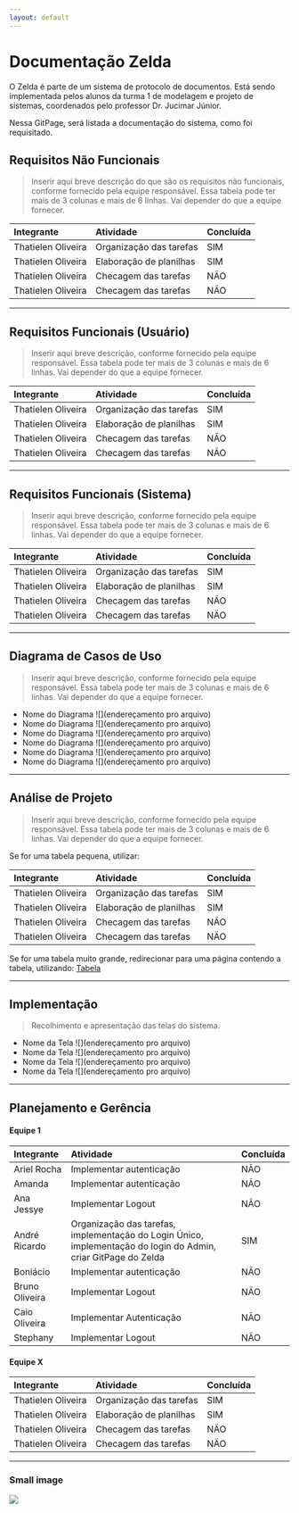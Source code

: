 ```yaml
---
layout: default
---
```

# [](#header-1)Documentação Zelda

O Zelda é parte de um sistema de protocolo de documentos. Está sendo implementada pelos alunos da turma 1 de modelagem e projeto de sistemas, coordenados pelo professor Dr. Jucimar Júnior.

Nessa GitPage, será listada a documentação do sistema, como foi requisitado.

## [](#header-2)Requisitos Não Funcionais

> Inserir aqui breve descrição do que são os requisitos não funcionais, conforme fornecido pela equipe responsável.
Essa tabela pode ter mais de 3 colunas e mais de 6 linhas. Vai depender do que a equipe fornecer.

|     Integrante     | Atividade               | Concluída |
|:-------------------|:------------------------|:----------|
| Thatielen Oliveira | Organização das tarefas |    SIM    |
| Thatielen Oliveira | Elaboração de planilhas |    SIM    |
| Thatielen Oliveira | Checagem das tarefas    |    NÃO    |
| Thatielen Oliveira | Checagem das tarefas    |    NÃO    |

* * *

## [](#header-2)Requisitos Funcionais (Usuário)

> Inserir aqui breve descrição, conforme fornecido pela equipe responsável.
Essa tabela pode ter mais de 3 colunas e mais de 6 linhas. Vai depender do que a equipe fornecer.

|     Integrante     | Atividade               | Concluída |
|:-------------------|:------------------------|:----------|
| Thatielen Oliveira | Organização das tarefas |    SIM    |
| Thatielen Oliveira | Elaboração de planilhas |    SIM    |
| Thatielen Oliveira | Checagem das tarefas    |    NÃO    |
| Thatielen Oliveira | Checagem das tarefas    |    NÃO    |

* * *

## [](#header-2)Requisitos Funcionais (Sistema)

> Inserir aqui breve descrição, conforme fornecido pela equipe responsável.
Essa tabela pode ter mais de 3 colunas e mais de 6 linhas. Vai depender do que a equipe fornecer.

|     Integrante     | Atividade               | Concluída |
|:-------------------|:------------------------|:----------|
| Thatielen Oliveira | Organização das tarefas |    SIM    |
| Thatielen Oliveira | Elaboração de planilhas |    SIM    |
| Thatielen Oliveira | Checagem das tarefas    |    NÃO    |
| Thatielen Oliveira | Checagem das tarefas    |    NÃO    |

* * *

## [](#header-2)Diagrama de Casos de Uso

> Inserir aqui breve descrição, conforme fornecido pela equipe responsável.
Essa tabela pode ter mais de 3 colunas e mais de 6 linhas. Vai depender do que a equipe fornecer.

* Nome do Diagrama
![](endereçamento pro arquivo)
* Nome do Diagrama
![](endereçamento pro arquivo)
* Nome do Diagrama
![](endereçamento pro arquivo)
* Nome do Diagrama
![](endereçamento pro arquivo)
* Nome do Diagrama
![](endereçamento pro arquivo)
* Nome do Diagrama
![](endereçamento pro arquivo)


* * *

## [](#header-2)Análise de Projeto

> Inserir aqui breve descrição, conforme fornecido pela equipe responsável.
Essa tabela pode ter mais de 3 colunas e mais de 6 linhas. Vai depender do que a equipe fornecer.

Se for uma tabela pequena, utilizar:

|     Integrante     | Atividade               | Concluída |
|:-------------------|:------------------------|:----------|
| Thatielen Oliveira | Organização das tarefas |    SIM    |
| Thatielen Oliveira | Elaboração de planilhas |    SIM    |
| Thatielen Oliveira | Checagem das tarefas    |    NÃO    |
| Thatielen Oliveira | Checagem das tarefas    |    NÃO    |

Se for uma tabela muito grande, redirecionar para uma página contendo a tabela, utilizando:
[Tabela](www.google.com)

* * *

## [](#header-2)Implementação

> Recolhimento e apresentação das telas do sistema.

* Nome da Tela
![](endereçamento pro arquivo)
* Nome da Tela
![](endereçamento pro arquivo)
* Nome da Tela
![](endereçamento pro arquivo)
* Nome da Tela
![](endereçamento pro arquivo)

* * *

## [](#header-2)Planejamento e Gerência

#### [](#header-4)Equipe 1

|     Integrante     | Atividade               | Concluída |
|:-------------------|:------------------------|:----------|
| Ariel Rocha    | Implementar autenticação |    NÃO    |
| Amanda         | Implementar autenticação |    NÃO    |
| Ana Jessye     | Implementar Logout       |    NÃO    |
| André Ricardo  | Organização das tarefas, implementação do Login Único, implementação do login do Admin, criar GitPage do Zelda |    SIM    |
| Boniácio       | Implementar autenticação |    NÃO    |
| Bruno Oliveira | Implementar Logout       |    NÃO    |
| Caio Oliveira  | Implementar Autenticação |    NÃO    |
| Stephany       | Implementar Logout       |    NÃO    |


#### [](#header-4)Equipe X

|     Integrante     | Atividade               | Concluída |
|:-------------------|:------------------------|:----------|
| Thatielen Oliveira | Organização das tarefas |    SIM    |
| Thatielen Oliveira | Elaboração de planilhas |    SIM    |
| Thatielen Oliveira | Checagem das tarefas    |    NÃO    |
| Thatielen Oliveira | Checagem das tarefas    |    NÃO    |

* * *

### Small image

![](https://upload.wikimedia.org/wikipedia/commons/9/99/Brazão_UEA.jpg)
